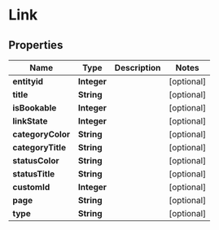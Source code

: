 # Link

## Properties
Name | Type | Description | Notes
------------ | ------------- | ------------- | -------------
**entityid** | **Integer** |  |  [optional]
**title** | **String** |  |  [optional]
**isBookable** | **Integer** |  |  [optional]
**linkState** | **Integer** |  |  [optional]
**categoryColor** | **String** |  |  [optional]
**categoryTitle** | **String** |  |  [optional]
**statusColor** | **String** |  |  [optional]
**statusTitle** | **String** |  |  [optional]
**customId** | **Integer** |  |  [optional]
**page** | **String** |  |  [optional]
**type** | **String** |  |  [optional]
